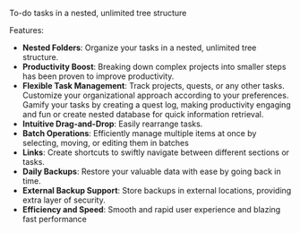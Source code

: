 To-do tasks in a nested, unlimited tree structure

Features:

- **Nested Folders**:
  Organize your tasks in a nested, unlimited tree structure.
- **Productivity Boost**:
  Breaking down complex projects into smaller steps has been proven to improve productivity.
- **Flexible Task Management**:
  Track projects, quests, or any other tasks.
  Customize your organizational approach according to your preferences.
  Gamify your tasks by creating a quest log, making productivity engaging and fun
  or create nested database for quick information retrieval.
- **Intuitive Drag-and-Drop**:
  Easily rearrange tasks.
- **Batch Operations**:
  Efficiently manage multiple items at once by selecting, moving, or editing them in batches
- **Links**:
  Create shortcuts to swiftly navigate between different sections or tasks.
- **Daily Backups**:
  Restore your valuable data with ease by going back in time.
- **External Backup Support**:
  Store backups in external locations, providing extra layer of security.
- **Efficiency and Speed**:
  Smooth and rapid user experience and blazing fast performance
